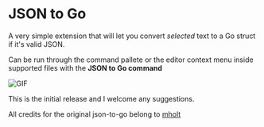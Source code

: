 # JSON to Go

A very simple extension that will let you convert <em>selected</em> text to a Go struct if it's valid JSON.

Can be run through the command pallete or the editor context menu inside supported files with the <strong>JSON to Go command</strong>

![GIF](https://i.imgur.com/KFHhwDY.gif)

This is the initial release and I welcome any suggestions.

All credits for the original json-to-go belong to [mholt](https://github.com/mholt/)
